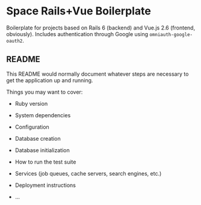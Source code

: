# Space Rails+Vue Boilerplate

Boilerplate for projects based on Rails 6 (backend) and Vue.js 2.6 (frontend, obviously). Includes authentication through Google using `omniauth-google-oauth2`.

## README

This README would normally document whatever steps are necessary to get the
application up and running.

Things you may want to cover:

* Ruby version

* System dependencies

* Configuration

* Database creation

* Database initialization

* How to run the test suite

* Services (job queues, cache servers, search engines, etc.)

* Deployment instructions

* ...

